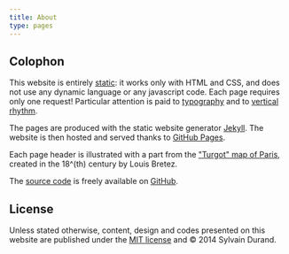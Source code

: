 ```yaml
---
title: About
type: pages
---
```


## Colophon
This website is entirely [static](https://en.wikipedia.org/wiki/Static_web_page): it works only with HTML and CSS, and does not use any dynamic language or any javascript code. Each page requires only one request! Particular attention is paid to [typography](http://webtypography.net/) and to [vertical rhythm](http://webtypography.net/2.2.2).

The pages are produced with the static website generator [Jekyll](http://jekyllrb.com/). The website is then hosted and served thanks to [GitHub Pages](https://pages.github.com/). 

Each page header is illustrated with a part from the ["Turgot" map of Paris](https://en.wikipedia.org/wiki/Turgot_map_of_Paris), created in the 18^(th) century by Louis Bretez.

The [source code](https://github.com/sylvaindurand/sylvaindurand.github.io) is freely available on [GitHub](https://github.com/sylvaindurand/sylvaindurand.github.io).

## License
Unless stated otherwise, content, design and codes presented on this website are published under the [MIT license](http://opensource.org/licenses/MIT) and © 2014 Sylvain Durand.
